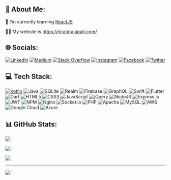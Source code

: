 ## 💫 About Me:
<!-- 🔭 I’m currently working on [Spins & Coins](https://play.google.com/store/apps/details?id=com.spinscoins) -->

🌱 I’m currently learning [ReactJS](https://react.dev)

👨‍💻 My website is https://nirajprajapati.com/

## 🌐 Socials:
[![LinkedIn](https://img.shields.io/badge/LinkedIn-%230077B5.svg?logo=linkedin&logoColor=white)](https://linkedin.com/in/niraj-prajapati) 
[![Medium](https://img.shields.io/badge/Medium-12100E?logo=medium&logoColor=white)](https://medium.com/@niraj_prajapati) 
[![Stack Overflow](https://img.shields.io/badge/-Stackoverflow-FE7A16?logo=stack-overflow&logoColor=white)](https://stackoverflow.com/users/11833795) 
[![Instagram](https://img.shields.io/badge/Instagram-%23E4405F.svg?logo=Instagram&logoColor=white)](https://instagram.com/its.niraj.prajapati) 
[![Facebook](https://img.shields.io/badge/Facebook-%231877F2.svg?logo=Facebook&logoColor=white)](https://facebook.com/niraj1995)
[![Twitter](https://img.shields.io/badge/Twitter-%231DA1F2.svg?logo=Twitter&logoColor=white)](https://twitter.com/niraj06081995) 
<!--
[![YouTube](https://img.shields.io/badge/YouTube-%23FF0000.svg?logo=YouTube&logoColor=white)](https://youtube.com/c/UCGhJ1ZyzXSRTskTs534Z_dQ)
-->

## 💻 Tech Stack:
[![Kotlin](https://img.shields.io/badge/kotlin-%230095D5.svg?style=for-the-badge&logo=kotlin&logoColor=white)]()
![Java](https://img.shields.io/badge/java-%23ED8B00.svg?style=for-the-badge&logo=java&logoColor=white) 
![SQLite](https://img.shields.io/badge/sqlite-%2307405e.svg?style=for-the-badge&logo=sqlite&logoColor=white) 
![Realm](https://img.shields.io/badge/Realm-39477F?style=for-the-badge&logo=realm&logoColor=white) 
![Firebase](https://img.shields.io/badge/firebase-%23039BE5.svg?style=for-the-badge&logo=firebase) 
![GraphQL](https://img.shields.io/badge/-GraphQL-E10098?style=for-the-badge&logo=graphql&logoColor=white) 
![Swift](https://img.shields.io/badge/swift-F54A2A?style=for-the-badge&logo=swift&logoColor=white) 
![Flutter](https://img.shields.io/badge/Flutter-%2302569B.svg?style=for-the-badge&logo=Flutter&logoColor=white) 
![Dart](https://img.shields.io/badge/dart-%230175C2.svg?style=for-the-badge&logo=dart&logoColor=white) 
![HTML5](https://img.shields.io/badge/html5-%23E34F26.svg?style=for-the-badge&logo=html5&logoColor=white) 
![CSS3](https://img.shields.io/badge/css3-%231572B6.svg?style=for-the-badge&logo=css3&logoColor=white)
![JavaScript](https://img.shields.io/badge/javascript-%23323330.svg?style=for-the-badge&logo=javascript&logoColor=%23F7DF1E) 
![jQuery](https://img.shields.io/badge/jquery-%230769AD.svg?style=for-the-badge&logo=jquery&logoColor=white) 
![NodeJS](https://img.shields.io/badge/node.js-6DA55F?style=for-the-badge&logo=node.js&logoColor=white) 
![Express.js](https://img.shields.io/badge/express.js-%23404d59.svg?style=for-the-badge&logo=express&logoColor=%2361DAFB) 
![JWT](https://img.shields.io/badge/JWT-black?style=for-the-badge&logo=JSON%20web%20tokens) 
![NPM](https://img.shields.io/badge/NPM-%23000000.svg?style=for-the-badge&logo=npm&logoColor=white) 
![Nginx](https://img.shields.io/badge/nginx-%23009639.svg?style=for-the-badge&logo=nginx&logoColor=white) 
![Socket.io](https://img.shields.io/badge/Socket.io-black?style=for-the-badge&logo=socket.io&badgeColor=010101) 
![PHP](https://img.shields.io/badge/php-%23777BB4.svg?style=for-the-badge&logo=php&logoColor=white) 
![Apache](https://img.shields.io/badge/apache-%23D42029.svg?style=for-the-badge&logo=apache&logoColor=white) 
![MySQL](https://img.shields.io/badge/mysql-%2300f.svg?style=for-the-badge&logo=mysql&logoColor=white) 
![AWS](https://img.shields.io/badge/AWS-%23FF9900.svg?style=for-the-badge&logo=amazon-aws&logoColor=white) 
![Google Cloud](https://img.shields.io/badge/Google%20Cloud-%234285F4.svg?style=for-the-badge&logo=google-cloud&logoColor=white) 
![Azure](https://img.shields.io/badge/azure-%230072C6.svg?style=for-the-badge&logo=azure-devops&logoColor=white) 

## 📊 GitHub Stats:
![](https://github-readme-stats.vercel.app/api/top-langs/?username=niraj-prajapati&theme=onedark&hide_border=true&include_all_commits=true&count_private=true&layout=compact)

![](https://github-readme-stats.vercel.app/api?username=niraj-prajapati&theme=onedark&hide_border=true&include_all_commits=true&count_private=true&rank_icon=github&show_icons=true)

![](https://github-readme-streak-stats.herokuapp.com/?user=niraj-prajapati&theme=onedark&hide_border=true)

---
[![](https://visitcount.itsvg.in/api?id=niraj-prajapati&label=Profile%20Views&color=12&icon=0&pretty=true)](https://visitcount.itsvg.in)
